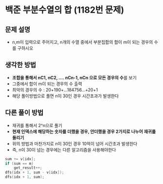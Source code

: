 # 백준 부분수열의 합 (1182번 문제)

## 문제 설명
- n,m이 입력으로 주어지고, n개의 수열 중에서 부분집합의 합이 m이 되는 경우의 수를 구하시오

## 생각한 방법
- **조합을 통해서 nC1, nC2, .... nCn-1, nCn 으로 모든 경우의 수**를 보기
- 그중에서 합이 m이 되는 경우의 수 출력
- 최악의 경우의 수 : 20+190+...184756...+20+1
- 해당 풀이방법으로 풀면 n이 30인 경우 시간초과가 발생한다


## 다른 풀이 방법
- 재귀를 통해서 2^n으로 풀기
- **현재 인덱스에 해당하는 숫자를 더했을 경우, 안더했을 경우 2가지로 나누어 재귀를 돌리기**
- 위의 방법과 마찬가지로 n이 30인 경우 10억이 넘어 시간초과 발생한다
- 즉, n이 30이 넘는 경우에는 다른 알고리즘을 사용해야한다

```c
sum += v[idx];
if (sum == m)
	get_result++;
dfs(idx + 1, sum - v[idx]);
dfs(idx + 1, sum);

```
